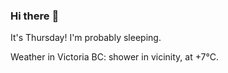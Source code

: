 ### Hi there :wave:

It's Thursday! I'm probably sleeping.

Weather in Victoria BC: shower in vicinity, at +7°C.
